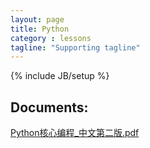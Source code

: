 ```yaml
---
layout: page
title: Python
category : lessons
tagline: "Supporting tagline"
---
```

{% include JB/setup %}

## Documents:

[Python核心编程_中文第二版.pdf](/docs/python/Python核心编程_中文第二版.pdf)





